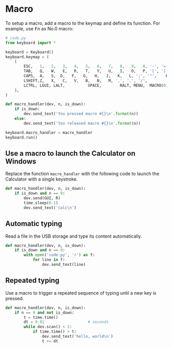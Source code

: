 # Macro

To setup a macro, add a macro to the keymap and define its function. For example, use <kbd>Fn</kbd> as No.0 macro:

```python
# code.py
from keyboard import *

keyboard = Keyboard()
keyboard.keymap = (
    (
        ESC,   1,   2,   3,   4,   5,   6,   7,   8,   9,   0, '-', '=', BACKSPACE,
        TAB,   Q,   W,   E,   R,   T,   Y,   U,   I,   O,   P, '[', ']', '|',
        CAPS,  A,   S,  D,   F,   G,   H,   J,   K,   L, ';', '"',    ENTER,
        LSHIFT,Z,   X,   C,   V,   B,   N,   M, ',', '.', '/',         RSHIFT,
        LCTRL, LGUI, LALT,          SPACE,        RALT, MENU,  MACRO(0), RCTRL
    ),
)

def macro_handler(dev, n, is_down):
    if is_down:
        dev.send_text('You pressed macro #{}\n'.format(n))
    else:
        dev.send_text('You released macro #{}\n'.format(n))

keyboard.macro_handler = macro_handler
keyboard.run()
```

## Use a macro to launch the Calculator on Windows

Replace the function `macro_handler` with the following code to launch the Calculator with a single keystroke.

```python
def macro_handler(dev, n, is_down):
    if is_down and n == 0:
        dev.send(GUI, R)
        time.sleep(0.1)
        dev.send_text('calc\n')
```

## Automatic typing

Read a file in the USB storage and type its content automatically.

```python
def macro_handler(dev, n, is_down):
    if is_down and n == 0:
        with open('code.py', 'r') as f:
            for line in f:
                dev.send_text(line)
```

## Repeated typing

Use a macro to trigger a repeated sequence of typing until a new key is pressed.

```python
def macro_handler(dev, n, is_down):
    if n == 0 and not is_down:
        t = time.time()
        dt = 0.01                   # seconds
        while dev.scan() < 2:
            if time.time() > t:
                dev.send_text('hello, world\n')
                t += dt
```
